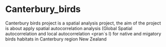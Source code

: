# Canterbury_birds
Canterbury birds project is a spatial analysis project, the aim of the project is about apply spatial autocorrelation analysis (Global Spatial autocorrelation and local autocorrelation <pran`s I) for native and migatory birds habitats in Canterbury region New Zealand

